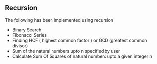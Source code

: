 ## Recursion

The following has been implemented using recursion

- Binary Search
- Fibonacci Series
- Finding HCF ( highest common factor ) or GCD (greatest common divisor)
- Sum of the natural numbers upto n specified by user
- Calculate Sum Of Squares of natural numbers upto a given integer n
